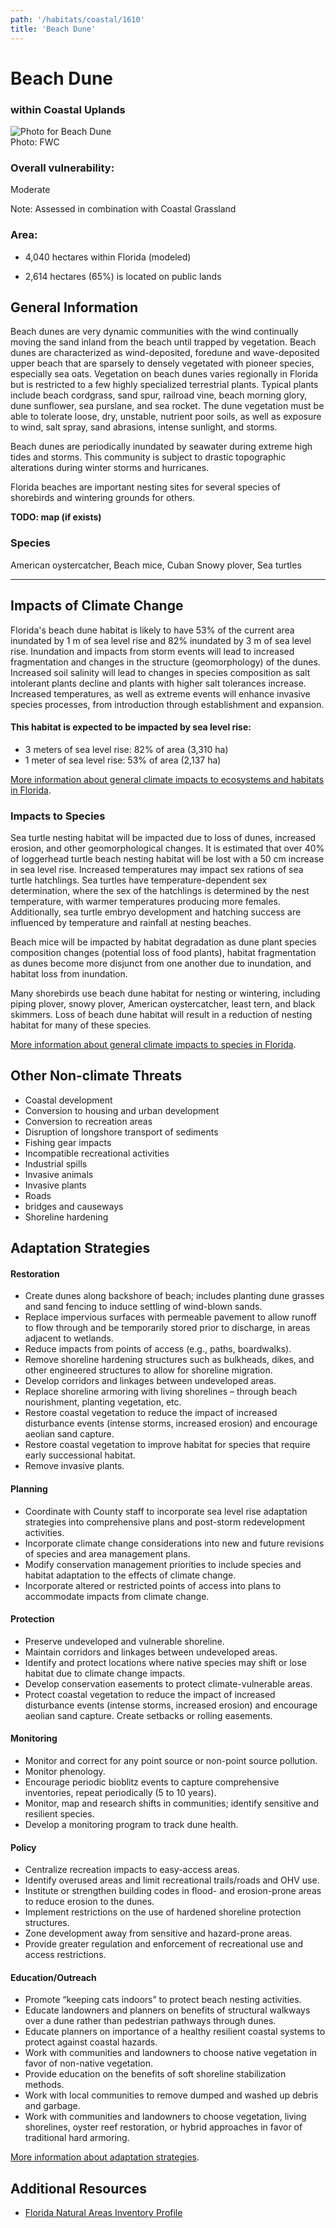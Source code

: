 ```yaml
---
path: '/habitats/coastal/1610'
title: 'Beach Dune'
---
```


# Beach Dune

### within Coastal Uplands

<div id="TopSection">

<div class="header-photo"><img src="1610.jpg" alt="Photo for Beach Dune"/>
<figcaption>Photo: FWC</figcaption></div>

<div>

### Overall vulnerability:

<div class="vulnerability vulnerability-moderate">Moderate</div>

Note: Assessed in combination with Coastal Grassland

### Area:

-   4,040 hectares within Florida (modeled)

-   2,614 hectares (65%) is located on public lands



</div>
</div>

## General Information

Beach dunes are very dynamic communities with the wind continually moving the sand inland from the beach until trapped by vegetation. Beach dunes are characterized as wind-deposited, foredune and wave-deposited upper beach that are sparsely to densely vegetated with pioneer species, especially sea oats.  Vegetation on beach dunes varies regionally in Florida but is restricted to a few highly specialized terrestrial plants.   Typical plants include beach cordgrass, sand spur, railroad vine, beach morning glory, dune sunflower, sea purslane, and sea rocket.  The dune vegetation must be able to tolerate loose, dry, unstable, nutrient poor soils, as well as exposure to wind, salt spray, sand abrasions, intense sunlight, and storms.  

Beach dunes are  periodically inundated by seawater during extreme high tides and storms. This community is subject to drastic topographic alterations during winter storms and hurricanes.  

Florida beaches are important nesting sites for several species of shorebirds and wintering grounds for others.



**TODO: map (if exists)**

### Species

American oystercatcher, Beach mice, Cuban Snowy plover, Sea turtles

<hr />

## Impacts of Climate Change

Florida's beach dune habitat is likely to have 53% of the current area inundated by 1 m of sea level rise and 82% inundated by 3 m of sea level rise.  Inundation and impacts from storm events will lead to increased fragmentation and changes in the structure (geomorphology) of the dunes.   Increased soil salinity will lead to changes in species composition as salt intolerant plants decline and plants with higher salt tolerances increase.  Increased temperatures, as well as extreme events  will enhance invasive species processes, from introduction through establishment and expansion.


#### This habitat is expected to be impacted by sea level rise:

- 3 meters of sea level rise: 82% of area (3,310 ha)
- 1 meter of sea level rise: 53% of area (2,137 ha)
    

[More information about general climate impacts to ecosystems and habitats in Florida](/impacts/habitats).

### Impacts to Species

Sea turtle nesting habitat will be impacted due to loss of dunes, increased erosion, and other geomorphological changes.  It is estimated that over 40% of loggerhead turtle beach nesting habitat will be lost with a 50 cm increase in sea level rise. Increased temperatures may impact sex rations of sea turtle hatchlings. Sea turtles have temperature-dependent sex determination, where the sex of the hatchlings is determined by the nest temperature, with warmer temperatures producing more females.    Additionally, sea turtle embryo development and hatching success are influenced by temperature and rainfall at nesting beaches.   

Beach mice will be impacted by habitat degradation as dune plant species composition changes (potential loss of food plants), habitat fragmentation as dunes become more disjunct from one another due to inundation, and habitat loss from inundation.  

Many shorebirds use beach dune habitat for nesting or wintering, including piping plover, snowy plover, American oystercatcher, least tern, and black skimmers.  Loss of beach dune habitat will result in a reduction of nesting habitat for many of these species.

[More information about general climate impacts to species in Florida](/impacts/species).

## Other Non-climate Threats

-	Coastal development
-	Conversion to housing and urban development
-	Conversion to recreation areas
-	Disruption of longshore transport of sediments
-	Fishing gear impacts
-	Incompatible recreational activities
-	Industrial spills
-	Invasive animals
-	Invasive plants
-	Roads
-	bridges and causeways
-	Shoreline hardening


## Adaptation Strategies

#### Restoration

- Create dunes along backshore of beach; includes planting dune grasses and sand fencing to induce settling of wind-blown sands.
- Replace impervious surfaces with permeable pavement to allow runoff to flow through and be temporarily stored prior to discharge, in areas adjacent to wetlands.
- Reduce impacts from points of access (e.g., paths, boardwalks).
- Remove shoreline hardening structures such as bulkheads, dikes, and other engineered structures to allow for shoreline migration.
- Develop corridors and linkages between undeveloped areas.
- Replace shoreline armoring with living shorelines – through beach nourishment, planting vegetation, etc.
- Restore coastal vegetation to reduce the impact of increased disturbance events (intense storms, increased erosion) and encourage aeolian sand capture.
- Restore coastal vegetation to improve habitat for species that require early successional habitat.
- Remove invasive plants.


#### Planning

- Coordinate with County staff to incorporate sea level rise adaptation strategies into comprehensive plans and post-storm redevelopment activities.
- Incorporate climate change considerations into new and future revisions of species and area management plans.
- Modify conservation management priorities to include species and habitat adaptation to the effects of climate change.
- Incorporate altered or restricted points of access into plans to accommodate impacts from climate change.


#### Protection

- Preserve undeveloped and vulnerable shoreline.
- Maintain corridors and linkages between undeveloped areas.
- Identify and protect locations where native species may shift or lose habitat due to climate change impacts.
- Develop conservation easements  to protect climate-vulnerable areas.
- Protect coastal vegetation to reduce the impact of increased disturbance events (intense storms, increased erosion) and encourage aeolian sand capture. Create setbacks or rolling easements.


#### Monitoring

- Monitor and correct for any point source or non-point source pollution.
- Monitor phenology.
- Encourage periodic bioblitz events to capture comprehensive inventories, repeat periodically (5 to 10 years).
- Monitor, map  and research shifts in communities; identify sensitive and resilient species.
- Develop a monitoring program to track dune health.


#### Policy

- Centralize recreation impacts to easy-access areas.
- Identify overused areas and limit recreational trails/roads and OHV use.
- Institute or strengthen building codes in flood- and erosion-prone areas to reduce erosion to the dunes.
- Implement restrictions on the use of hardened shoreline protection structures.
- Zone development away from sensitive and hazard-prone areas.
- Provide greater regulation and enforcement of recreational use and access restrictions.


#### Education/Outreach

- Promote “keeping cats indoors” to protect beach nesting activities.
- Educate landowners and planners on benefits of structural walkways over a dune rather than pedestrian pathways through dunes.
- Educate planners on importance of a healthy resilient coastal systems to protect against coastal hazards.
- Work with communities and landowners to choose native vegetation in favor of non-native vegetation.
- Provide education on the benefits of soft shoreline stabilization methods.
- Work with local communities to remove dumped and washed up debris and garbage.
- Work with communities and landowners to choose vegetation, living shorelines, oyster reef restoration, or hybrid approaches in favor of traditional hard armoring.




[More information about adaptation strategies](/strategies).

## Additional Resources

 - [Florida Natural Areas Inventory Profile](http://www.fnai.org/PDF/NC/Beach_Dune_Final_2010.pdf)
